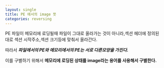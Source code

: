 ```yaml
---
layout: single
title: PE 에서의 image 뜻
categories: reversing
---
```

PE 파일이 메모리에 로딩될때 파일이 그대로 올라가는 것이 아니라,섹션 헤더에 정의된 대로 섹션 시작주소,섹션 크기등에 맞춰서 올라간다.

따라서 ***파일에서의 PE와 메모리에서의 PE는 서로 다른모양을 가진다.***  

이를 구별하기 위해서 **메모리에 로딩된 상태를 image라는 용어를 사용해서 구별한다.**